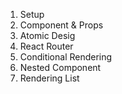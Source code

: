 1. Setup
2. Component & Props
3. Atomic Desig
4. React Router
5. Conditional Rendering
6. Nested Component
7. Rendering List
